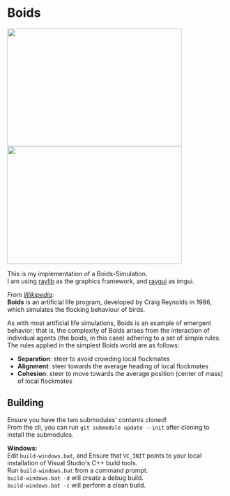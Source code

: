 # Boids  

<img src="https://i.imgur.com/UXdkhnL.gif" width="400" height="270" /> <img src="https://i.imgur.com/i01bysF.gif" width="400" height="270" />  
  
This is my implementation of a Boids-Simulation.  
I am using [raylib](https://github.com/raysan5/raylib) as the graphics framework, and [raygui](https://github.com/raysan5/raygui) as imgui.

*From [Wikipedia](https://en.wikipedia.org/wiki/Boids):*  
**Boids** is an artificial life program, developed by Craig Reynolds in 1986, which simulates the flocking behaviour of birds.  
  
As with most artificial life simulations, Boids is an example of emergent behavior; that is, the complexity of Boids arises from the interaction of individual agents (the boids, in this case) adhering to a set of simple rules. The rules applied in the simplest Boids world are as follows:  

* **Separation**: steer to avoid crowding local flockmates  
* **Alignment**: steer towards the average heading of local flockmates  
* **Cohesion**: steer to move towards the average position (center of mass) of local flockmates  
  
## Building  
  
Ensure you have the two submodules' contents cloned!  
From the cli, you can run `git submodule update --init`  after cloning to install the submodules.  
  
**Windows:**  
Edit `build-windows.bat`, and Ensure that `VC_INIT` points to your local installation of Visual Studio's C++ build tools.  
Run `build-windows.bat` from a command prompt.  
`build-windows.bat -d` will create a debug build.  
`build-windows.bat -c` will perform a clean build.  
